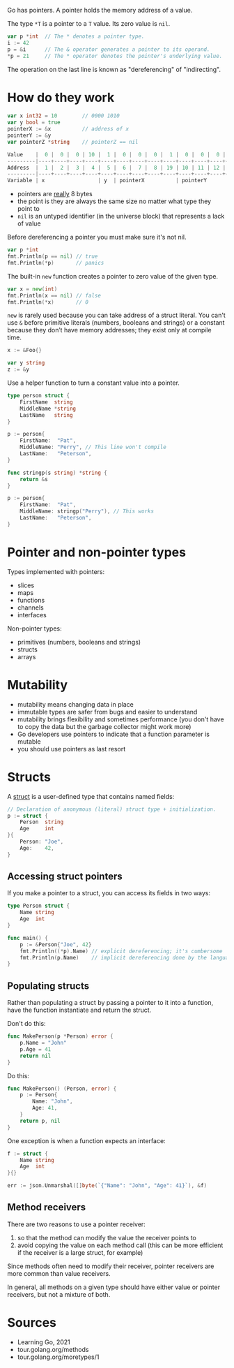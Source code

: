 Go has pointers. A pointer holds the memory address of a value.

The type `*T` is a pointer to a `T` value. Its zero value is `nil`.

```go
var p *int  // The * denotes a pointer type.
i := 42
p = &i      // The & operator generates a pointer to its operand.
*p = 21     // The * operator denotes the pointer's underlying value.
```

The operation on the last line is known as "dereferencing" of "indirecting".

# How do they work

```go
var x int32 = 10        // 0000 1010
var y bool = true
pointerX := &x          // address of x
pointerY := &y
var pointerZ *string    // pointerZ == nil

Value    |  0 |  0 |  0 | 10 |  1 |  0 |  0 |  0 |  1 |  0 |  0 |  0 |  5 |  0 |  0 |  0 |  0 |
---------|----+----+----+----+----+----+----+----+----+----+----+----+----+----+----+----+----+
Address  |  1 |  2 |  3 |  4 |  5 |  6 |  7 |  8 | 19 | 10 | 11 | 12 | 13 | 14 | 15 | 16 | 17 |
---------|----+----+----+----+----+----+----+----+----+----+----+----+----+----+----+----+----+
Variable | x                 | y  | pointerX          | pointerY          | pointerZ          |
```

* pointers are [really](https://play.golang.org/p/3Lz_C_sXaHv) 8 bytes
* the point is they are always the same size no matter what type they point to
* `nil` is an untyped identifier (in the universe block) that represents a lack of value

Before dereferencing a pointer you must make sure it's not nil.

```go
var p *int
fmt.Println(p == nil) // true
fmt.Println(*p)       // panics
```

The built-in `new` function creates a pointer to zero value of the given type.

```go
var x = new(int)
fmt.Println(x == nil) // false
fmt.Println(*x)       // 0
```

`new` is rarely used because you can take address of a struct literal. You can't
use `&` before primitive literals (numbers, booleans and strings) or a constant
because they don’t have memory addresses; they exist only at compile time.

```go
x := &Foo{}

var y string
z := &y
```

Use a helper function to turn a constant value into a pointer.

```go
type person struct {
    FirstName  string
    MiddleName *string
    LastName   string
}

p := person{
    FirstName:  "Pat",
    MiddleName: "Perry", // This line won't compile
    LastName:   "Peterson",
}

func stringp(s string) *string {
    return &s
}

p := person{
    FirstName:  "Pat",
    MiddleName: stringp("Perry"), // This works
    LastName:   "Peterson",
}
```

# Pointer and non-pointer types

Types implemented with pointers:

* slices
* maps
* functions
* channels
* interfaces

Non-pointer types:

* primitives (numbers, booleans and strings)
* structs
* arrays

# Mutability

* mutability means changing data in place
* immutable types are safer from bugs and easier to understand
* mutability brings flexibility and sometimes performance (you don't have to copy the data but the garbage collector might work more)
* Go developers use pointers to indicate that a function parameter is mutable
* you should use pointers as last resort

# Structs

A [struct](https://play.golang.org/p/Av0NOh_cu_K) is a user-defined type that contains named fields:

```go
// Declaration of anonymous (literal) struct type + initialization.
p := struct {
	Person 	string
	Age 	int
}{
	Person: "Joe",
	Age: 	42,
}
```

## Accessing struct pointers

If you make a pointer to a struct, you can access its fields in two ways:

```go
type Person struct {
	Name string
	Age  int
}

func main() {
	p := &Person{"Joe", 42}
	fmt.Println((*p).Name) // explicit dereferencing; it's cumbersome
	fmt.Println(p.Name)    // implicit dereferencing done by the language
}
```

## Populating structs

Rather than populating a struct by passing a pointer to it into a function, have the function instantiate and return the struct.

Don't do this:

```go
func MakePerson(p *Person) error {
    p.Name = "John"
    p.Age = 41
    return nil
}
```

Do this:

```go
func MakePerson() (Person, error) {
    p := Person{
        Name: "John",
        Age: 41,
    }
    return p, nil
}
```

One exception is when a function expects an interface:

```go
f := struct {
	Name string
	Age  int
}{}

err := json.Unmarshal([]byte(`{"Name": "John", "Age": 41}`), &f)
```

## Method receivers

There are two reasons to use a pointer receiver:

1. so that the method can modify the value the receiver points to
2. avoid copying the value on each method call (this can be more efficient if the receiver is a large struct, for example)

Since methods often need to modify their receiver, pointer receivers are more common than value receivers.

In general, all methods on a given type should have either value or pointer receivers, but not a mixture of both.

# Sources

* Learning Go, 2021
* tour.golang.org/methods
* tour.golang.org/moretypes/1
